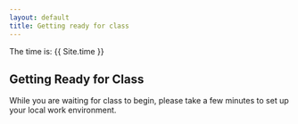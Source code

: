 ```yaml
---
layout: default
title: Getting ready for class
---
```


The time is: {{ Site.time }}

## Getting Ready for Class
While you are waiting for class to begin, please take a few minutes to set up your local work environment.
